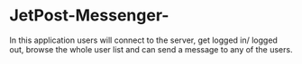 # JetPost-Messenger-
In this application users will connect to the server, get logged in/ logged out, browse the whole user list and can send a message to any of the users.
